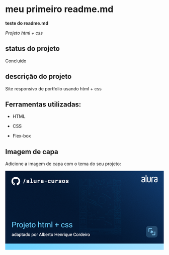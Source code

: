 # meu primeiro readme.md

**teste do readme.md**

*Projeto html + css*

## status do projeto

Concluido

## descrição do projeto

Site responsivo de portfolio usando html + css

## Ferramentas utilizadas:

* HTML

* CSS

* Flex-box

## Imagem de capa

Adicione a imagem de capa com o tema do seu projeto:

![Thumbnail GitHub](https://github.com/albertohco/portfolio_html/blob/3332e0abb191046910b91df3f23334e567d77755/capareadme.png)
